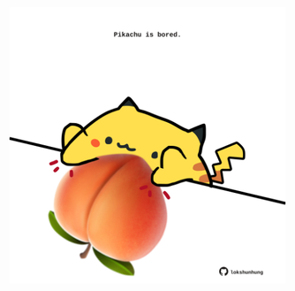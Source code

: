 <!-- built at 05/05/2021, 18:09:53 UTC -->
<p align="center">
  <img width="500" height="500" src="./ReadmeImage.svg">
</p>

